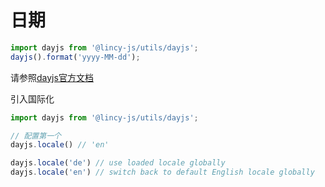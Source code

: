 # 日期

```js
import dayjs from '@lincy-js/utils/dayjs';
dayjs().format('yyyy-MM-dd');

```

请参照[dayjs官方文档](https://dayjs.fenxianglu.cn/category/parse.html#实例)

引入国际化

```js
import dayjs from '@lincy-js/utils/dayjs';

// 配置第一个
dayjs.locale() // 'en'

dayjs.locale('de') // use loaded locale globally
dayjs.locale('en') // switch back to default English locale globally

```